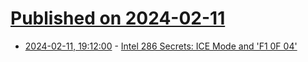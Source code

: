 # [Published on 2024-02-11](index.md)

* [2024-02-11, 19:12:00](https://soylentnews.org/article.pl?sid=24/02/10/197252&from=rss) - [Intel 286 Secrets: ICE Mode and 'F1 0F 04'](https://soylentnews.org/article.pl?sid=24/02/10/197252&from=rss)
